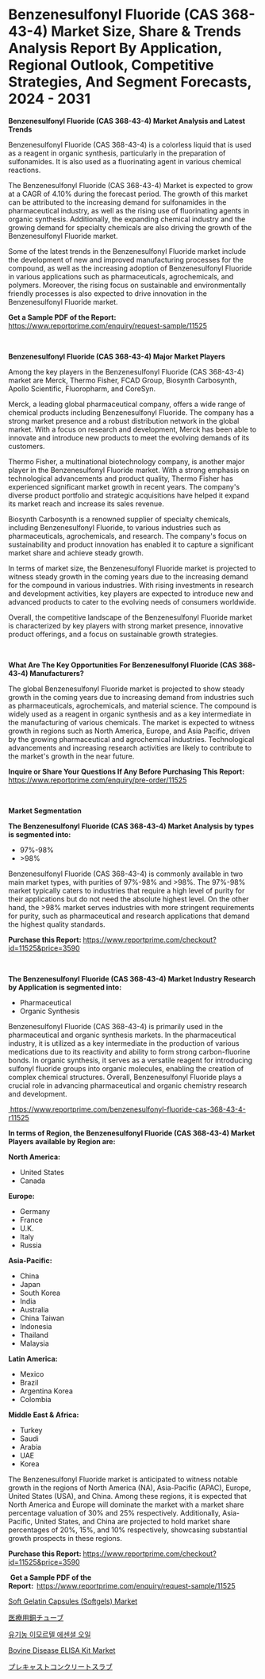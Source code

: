 <p><h1>Benzenesulfonyl Fluoride (CAS 368-43-4) Market Size, Share & Trends Analysis Report By Application, Regional Outlook, Competitive Strategies, And Segment Forecasts, 2024 - 2031</h1></p><p><strong>Benzenesulfonyl Fluoride (CAS 368-43-4) Market Analysis and Latest Trends</strong></p>
<p><p>Benzenesulfonyl Fluoride (CAS 368-43-4) is a colorless liquid that is used as a reagent in organic synthesis, particularly in the preparation of sulfonamides. It is also used as a fluorinating agent in various chemical reactions.</p><p>The Benzenesulfonyl Fluoride (CAS 368-43-4) Market is expected to grow at a CAGR of 4.10% during the forecast period. The growth of this market can be attributed to the increasing demand for sulfonamides in the pharmaceutical industry, as well as the rising use of fluorinating agents in organic synthesis. Additionally, the expanding chemical industry and the growing demand for specialty chemicals are also driving the growth of the Benzenesulfonyl Fluoride market.</p><p>Some of the latest trends in the Benzenesulfonyl Fluoride market include the development of new and improved manufacturing processes for the compound, as well as the increasing adoption of Benzenesulfonyl Fluoride in various applications such as pharmaceuticals, agrochemicals, and polymers. Moreover, the rising focus on sustainable and environmentally friendly processes is also expected to drive innovation in the Benzenesulfonyl Fluoride market.</p></p>
<p><strong>Get a Sample PDF of the Report:&nbsp;</strong> <a href="https://www.reportprime.com/enquiry/request-sample/11525">https://www.reportprime.com/enquiry/request-sample/11525</a></p>
<p>&nbsp;</p>
<p><strong>Benzenesulfonyl Fluoride (CAS 368-43-4) Major Market Players</strong></p>
<p><p>Among the key players in the Benzenesulfonyl Fluoride (CAS 368-43-4) market are Merck, Thermo Fisher, FCAD Group, Biosynth Carbosynth, Apollo Scientific, Fluoropharm, and CoreSyn.</p><p>Merck, a leading global pharmaceutical company, offers a wide range of chemical products including Benzenesulfonyl Fluoride. The company has a strong market presence and a robust distribution network in the global market. With a focus on research and development, Merck has been able to innovate and introduce new products to meet the evolving demands of its customers.</p><p>Thermo Fisher, a multinational biotechnology company, is another major player in the Benzenesulfonyl Fluoride market. With a strong emphasis on technological advancements and product quality, Thermo Fisher has experienced significant market growth in recent years. The company's diverse product portfolio and strategic acquisitions have helped it expand its market reach and increase its sales revenue.</p><p>Biosynth Carbosynth is a renowned supplier of specialty chemicals, including Benzenesulfonyl Fluoride, to various industries such as pharmaceuticals, agrochemicals, and research. The company's focus on sustainability and product innovation has enabled it to capture a significant market share and achieve steady growth.</p><p>In terms of market size, the Benzenesulfonyl Fluoride market is projected to witness steady growth in the coming years due to the increasing demand for the compound in various industries. With rising investments in research and development activities, key players are expected to introduce new and advanced products to cater to the evolving needs of consumers worldwide.</p><p>Overall, the competitive landscape of the Benzenesulfonyl Fluoride market is characterized by key players with strong market presence, innovative product offerings, and a focus on sustainable growth strategies.</p></p>
<p>&nbsp;</p>
<p><strong>What Are The Key Opportunities For Benzenesulfonyl Fluoride (CAS 368-43-4) Manufacturers?</strong></p>
<p><p>The global Benzenesulfonyl Fluoride market is projected to show steady growth in the coming years due to increasing demand from industries such as pharmaceuticals, agrochemicals, and material science. The compound is widely used as a reagent in organic synthesis and as a key intermediate in the manufacturing of various chemicals. The market is expected to witness growth in regions such as North America, Europe, and Asia Pacific, driven by the growing pharmaceutical and agrochemical industries. Technological advancements and increasing research activities are likely to contribute to the market's growth in the near future.</p></p>
<p><strong>Inquire or Share Your Questions If Any Before Purchasing This Report:</strong> <a href="https://www.reportprime.com/enquiry/pre-order/11525">https://www.reportprime.com/enquiry/pre-order/11525</a></p>
<p>&nbsp;</p>
<p><strong>Market Segmentation</strong></p>
<p><strong>The Benzenesulfonyl Fluoride (CAS 368-43-4) Market Analysis by types is segmented into:</strong></p>
<p><ul><li>97%-98%</li><li>>98%</li></ul></p>
<p><p>Benzenesulfonyl Fluoride (CAS 368-43-4) is commonly available in two main market types, with purities of 97%-98% and >98%. The 97%-98% market typically caters to industries that require a high level of purity for their applications but do not need the absolute highest level. On the other hand, the >98% market serves industries with more stringent requirements for purity, such as pharmaceutical and research applications that demand the highest quality standards.</p></p>
<p><strong>Purchase this Report:&nbsp;</strong><a href="https://www.reportprime.com/checkout?id=11525&price=3590">https://www.reportprime.com/checkout?id=11525&price=3590</a></p>
<p>&nbsp;</p>
<p><strong>The Benzenesulfonyl Fluoride (CAS 368-43-4) Market Industry Research by Application is segmented into:</strong></p>
<p><ul><li>Pharmaceutical</li><li>Organic Synthesis</li></ul></p>
<p><p>Benzenesulfonyl Fluoride (CAS 368-43-4) is primarily used in the pharmaceutical and organic synthesis markets. In the pharmaceutical industry, it is utilized as a key intermediate in the production of various medications due to its reactivity and ability to form strong carbon-fluorine bonds. In organic synthesis, it serves as a versatile reagent for introducing sulfonyl fluoride groups into organic molecules, enabling the creation of complex chemical structures. Overall, Benzenesulfonyl Fluoride plays a crucial role in advancing pharmaceutical and organic chemistry research and development.</p></p>
<p><a href="https://www.reportprime.com/benzenesulfonyl-fluoride-cas-368-43-4-r11525">&nbsp;https://www.reportprime.com/benzenesulfonyl-fluoride-cas-368-43-4-r11525</a></p>
<p><strong>In terms of Region, the Benzenesulfonyl Fluoride (CAS 368-43-4) Market Players available by Region are:</strong></p>
<p>
    <p> <strong> North America: </strong>
        <ul>
            <li>United States</li>
            <li>Canada</li>
        </ul>
        </p> 
    <p> <strong> Europe: </strong>
        <ul>
            <li>Germany</li>
            <li>France</li>
            <li>U.K.</li>
            <li>Italy</li>
            <li>Russia</li>
        </ul>
        </p> 
    <p> <strong> Asia-Pacific: </strong>
        <ul>
            <li>China</li>
            <li>Japan</li>
            <li>South Korea</li>
            <li>India</li>
            <li>Australia</li>
            <li>China Taiwan</li>
            <li>Indonesia</li>
            <li>Thailand</li>
            <li>Malaysia</li>
        </ul>
        </p> 
    <p> <strong> Latin America: </strong>
        <ul>
            <li>Mexico</li>
            <li>Brazil</li>
            <li>Argentina Korea</li>
            <li>Colombia</li>
        </ul>
        </p> 
    <p> <strong> Middle East & Africa: </strong>
        <ul>
            <li>Turkey</li>
            <li>Saudi</li>
            <li>Arabia</li>
            <li>UAE</li>
            <li>Korea</li>
        </ul>
    </p>
    </p>
<p><p>The Benzenesulfonyl Fluoride market is anticipated to witness notable growth in the regions of North America (NA), Asia-Pacific (APAC), Europe, United States (USA), and China. Among these regions, it is expected that North America and Europe will dominate the market with a market share percentage valuation of 30% and 25% respectively. Additionally, Asia-Pacific, United States, and China are projected to hold market share percentages of 20%, 15%, and 10% respectively, showcasing substantial growth prospects in these regions.</p></p>
<p><strong>Purchase this Report: </strong><a href="https://www.reportprime.com/checkout?id=11525&price=3590">https://www.reportprime.com/checkout?id=11525&price=3590</a></p>
<p>&nbsp;<strong>Get a Sample PDF of the Report:&nbsp;&nbsp;</strong><a href="https://www.reportprime.com/enquiry/request-sample/11525">https://www.reportprime.com/enquiry/request-sample/11525</a></p>
<p><strong></strong></p>
<p><p><a href="https://github.com/PeterParrish5/Market-Research-Report-List-4/blob/main/soft-gelatin-capsules-softgels-market.md">Soft Gelatin Capsules (Softgels) Market</a></p><p><a href="https://medium.com/@awicka/%E5%8C%BB%E7%99%82%E7%94%A8%E9%8A%85%E9%85%8D%E7%AE%A1%E5%B8%82%E5%A0%B4%E3%81%AE%E3%82%B7%E3%82%A7%E3%82%A2%E3%81%AE%E9%80%B2%E5%8C%96%E3%81%A8%E5%B8%82%E5%A0%B4%E6%88%90%E9%95%B7%E3%83%88%E3%83%AC%E3%83%B3%E3%83%892024%E5%B9%B4-2031%E5%B9%B4-03a024501727">医療用銅チューブ</a></p><p><a href="https://medium.com/@gunnerolson2022/%EC%9C%A0%EA%B8%B0%EB%86%8D-%EB%94%94%EB%B2%A0%EB%A5%B4-%EC%98%81%EA%B5%AC-%EC%98%A4%EC%9D%BC-%EC%8B%9C%EC%9E%A5-%EC%8B%9C%EC%9E%A5-cagr-%EC%8B%9C%EC%9E%A5-%EB%8F%99%ED%96%A5-%EB%B0%8F-%EC%84%B1%EC%9E%A5-%EC%A0%84%EB%9E%B5%EC%97%90-%EB%8C%80%ED%95%9C-%ED%86%B5%EC%B0%B0%EB%A0%A5-317e10cdc846">유기농 이모르텔 에센셜 오일</a></p><p><a href="https://www.linkedin.com/pulse/bovine-disease-elisa-kit-market-research-report-key-successful-fxlbf?trackingId=1MGAjIIvuXekyn%2FbZLDvrg%3D%3D">Bovine Disease ELISA Kit Market</a></p><p><a href="https://github.com/oqoeusbvpadwjs08/Market-Research-Report-List-1/blob/main/423729726054.md">プレキャストコンクリートスラブ</a></p></p>